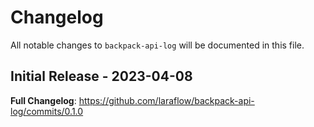 # Changelog

All notable changes to `backpack-api-log` will be documented in this file.

## Initial Release - 2023-04-08

**Full Changelog**: https://github.com/laraflow/backpack-api-log/commits/0.1.0
